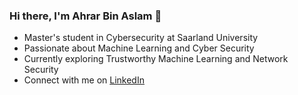 ### Hi there, I'm Ahrar Bin Aslam 👋

- Master's student in Cybersecurity at Saarland University
- Passionate about Machine Learning and Cyber Security
- Currently exploring Trustworthy Machine Learning and Network Security
- Connect with me on [LinkedIn](https://www.linkedin.com/in/ahrarbinaslam23/)
